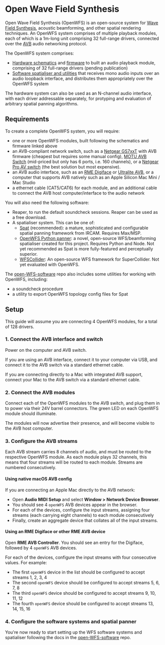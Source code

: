 # Open Wave Field Synthesis

Open Wave Field Synthesis (OpenWFS) is an open-source system for [Wave Field Synthesis](https://en.wikipedia.org/wiki/Wave_field_synthesis), acoustic beamforming, and other spatial rendering techniques. An OpenWFS system comprises of multiple playback modules, each of which is a 1m-long unit comprising 32 full-range drivers, connected over the [AVB](https://en.wikipedia.org/wiki/Audio_Video_Bridging) audio networking protocol.

The OpenWFS system comprises:

 - [Hardware schematics](https://github.com/open-WFS/open-WFS-hw) and [firmware](https://github.com/open-WFS/open-WFS-fw) to built an audio playback module, comprising of 32 full-range drivers (pending publication)
 - [Software spatialiser and utilities](https://github.com/open-WFS/open-WFS-software) that receives mono audio inputs over an audio loopback interface, and distributes them appropriately over the OpenWFS system

 The hardware system can also be used as an N-channel audio interface, with each driver addressable separately, for protyping and evaluation of arbitrary spatial panning algorithms.

## Requirements

 To create a complete OpenWFS system, you will require:

  - one or more OpenWFS modules, built following the schematics and firmware linked above
  - an AVB-compliant network switch, such as a [Netgear GS7xxT](https://support.biamp.com/Tesira/AVB/Installing_an_AVB_license_on_Netgear_GS7xxT_switches) with AVB firmware (cheapest but requires some manual config), [MOTU AVB Switch](https://motu.com/en-us/products/avb/avb-switch/) (mid-priced but only has 6 ports, i.e. 160 channels), or a [Netgear Pro AV switch](https://www.netgear.com/uk/business/solutions/av-over-ip/) (the best solution but most expensive).
  - an AVB audio interface, such as an [RME Digiface](https://rme-audio.de/digiface-usb.html) or [Ultralite AVB](https://motu.com/products/avb/ultralite-avb), or a computer that supports AVB natively such as an Apple Silicon Mac Mini / Mac Studio
  - a ethernet cable (CAT5/CAT6) for each module, and an additional cable to connect the AVB host computer/interface to the audio network

You will also need the following software:

 - Reaper, to run the default soundcheck sessions. Reaper can be used as a free download.
 - A spatialiser system. This can be one of:
   - [Spat](https://forum.ircam.fr/projects/detail/spat/) (recommended): a mature, sophisticated and configurable spatial panning framework from IRCAM. Requires Max/MSP.
   - [OpenWFS Python panner](https://github.com/open-WFS/open-WFS-software/): a novel, open-source WFS/beamforming spatialiser created for this project. Requires Python and Node. Not yet recommended as Spat is more fully-featured and perceptually superior.
   - [WFSCollider](https://sourceforge.net/projects/wfscollider/): An open-source WFS framework for SuperCollider. Not yet evaluated with OpenWFS.

The [open-WFS-software](https://github.com/open-WFS/open-WFS-software/) repo also includes some utilities for working with OpenWFS, including:

 - a soundcheck procedure
 - a utility to export OpenWFS topology config files for Spat

## Setup

This guide will assume you are connecting 4 OpenWFS modules, for a total of 128 drivers.

### 1. Connect the AVB interface and switch

Power on the computer and AVB switch.

If you are using an AVB interface, connect it to your computer via USB, and connect it to the AVB switch via a standard ethernet cable.

If you are connecting directly to a Mac with integrated AVB support, connect your Mac to the AVB switch via a standard ethernet cable.

### 2. Connect the AVB modules

Connect each of the OpenWFS modules to the AVB switch, and plug them in to power via their 24V barrel connectors. The green LED on each OpenWFS module should illuminate.

The modules will now advertise their presence, and will become visible to the AVB host computer.

### 3. Configure the AVB streams

Each AVB stream carries 8 channels of audio, and must be routed to the respective OpenWFS module. As each module plays 32 channels, this means that four streams will be routed to each module. Streams are numbered consecutively.

#### Using native macOS AVB config

If you are connecting an Apple Mac directly to the AVB network:

 - Open **Audio MIDI Setup** and select **Window > Network Device Browser**.
 - You should see 4 `openWFS` AVB devices appear in the browser.
 - For each of the devices, configure the input streams, assigning four streams (each carrying eight channels) to each module consecutively
 - Finally, create an aggregate device that collates all of the input streams.

#### Using an RME Digiface or other RME AVB device

Open **RME AVB Controller**. You should see an entry for the Digiface, followed by 4 `openWFS` AVB devices. 

For each of the devices, configure the input streams with four consecutive values. For example:

 - The first `openWFS` device in the list should be configured to accept streams 1, 2, 3, 4
- The second `openWFS` device should be configured to accept streams 5, 6, 7, 8
- The third `openWFS` device should be configured to accept streams 9, 10, 11, 12
- The fourth `openWFS` device should be configured to accept streams 13, 14, 15, 16

### 4. Configure the software systems and spatial panner

You're now ready to start setting up the WFS software systems and spatialiser following the docs in the [open-WFS-software](https://github.com/open-WFS/open-WFS-software/) repo.

